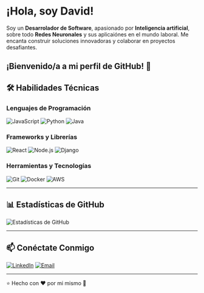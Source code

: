 # ¡Hola, soy David! 
Soy un **Desarrolador de Software**, apasionado por **Inteligencia artificial**, sobre todo **Redes Neuronales** y sus aplicaiónes en el mundo laboral. Me encanta construir soluciones innovadoras y colaborar en proyectos desafiantes.

¡Bienvenido/a a mi perfil de GitHub! 👋
---

## 🛠️ Habilidades Técnicas

### Lenguajes de Programación
![JavaScript](https://img.shields.io/badge/JavaScript-F7DF1E?style=for-the-badge&logo=javascript&logoColor=black)
![Python](https://img.shields.io/badge/Python)
![Java](https://img.shields.io/badge/Java-007396?style=for-the-badge&logo=java&logoColor=white)

### Frameworks y Librerías
![React](https://img.shields.io/badge/React-61DAFB?style=for-the-badge&logo=react&logoColor=black)
![Node.js](https://img.shields.io/badge/Node.js-339933?style=for-the-badge&logo=node.js&logoColor=white)
![Django](https://img.shields.io/badge/Django-092E20?style=for-the-badge&logo=django&logoColor=white)

### Herramientas y Tecnologías
![Git](https://img.shields.io/badge/Git-F05032?style=for-the-badge&logo=git&logoColor=white)
![Docker](https://img.shields.io/badge/Docker-2496ED?style=for-the-badge&logo=docker&logoColor=white)
![AWS](https://img.shields.io/badge/AWS-232F3E?style=for-the-badge&logo=amazon-aws&logoColor=white)

---

## 📊 Estadísticas de GitHub

![Estadísticas de GitHub](https://github-readme-stats.vercel.app/api?username=tuusuario&show_icons=true&theme=radical)

---

## 📫 Conéctate Conmigo

[![LinkedIn](https://img.shields.io/badge/LinkedIn-Connect-blue?style=for-the-badge&logo=linkedin)](https://www.linkedin.com/in/david-soriano-enguidanos)
[![Email](https://img.shields.io/badge/Email-Contact-red?style=for-the-badge&logo=gmail)](mailto:davsoreng@gmail.com)

---

⭐️ Hecho con ❤️ por mi mismo 🤣
